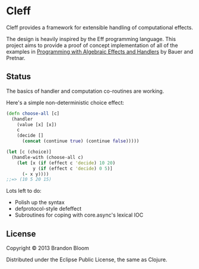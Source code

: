 # Cleff

Cleff provides a framework for extensible handling of computational effects.

The design is heavily inspired by the Eff programming language. This project
aims to provide a proof of concept implementation of all of the examples in
[Programming with Algebraic Effects and Handlers][1] by Bauer and Pretnar.

## Status

The basics of handler and computation co-routines are working.

Here's a simple non-deterministic choice effect:

```clojure
(defn choose-all [c]
  (handler
    (value [x] [x])
    c
    (decide []
      (concat (continue true) (continue false)))))

(let [c (choice)]
  (handle-with (choose-all c)
    (let [x (if (effect c 'decide) 10 20)
          y (if (effect c 'decide) 0 5)]
      (- x y))))
;;=> (10 5 20 15)
```

Lots left to do:

- Polish up the syntax
- defprotocol-style defeffect
- Subroutines for coping with core.async's lexical IOC

## License

Copyright © 2013 Brandon Bloom

Distributed under the Eclipse Public License, the same as Clojure.


[1]: http://math.andrej.com/2012/03/08/programming-with-algebraic-effects-and-handlers/
